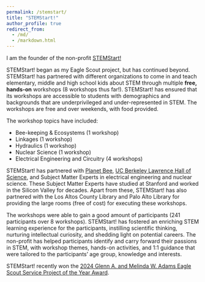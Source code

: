 ```yaml
---
permalink: /stemstart/
title: "STEMStart!"
author_profile: true
redirect_from: 
  - /md/
  - /markdown.html
---
```

I am the founder of the non-profit <a href="https://stem-start.org">STEMStart!</a> 

STEMStart! began as my Eagle Scout project, but has continued beyond. STEMStart! has partnered with different organizations to come in and teach elementary, middle and high school kids about STEM through multiple **free, hands-on** workshops (8 workshops thus far!). STEMStart! has ensured that its workshops are accessible to students with demographics and backgrounds that are underprivileged and under-represented in STEM. The workshops are free and over weekends, with food provided. 

The workshop topics have included:
- Bee-keeping & Ecosystems (1 workshop)
- Linkages (1 workshop)
- Hydraulics (1 workshop)
- Nuclear Science (1 workshop)
- Electrical Engineering and Circuitry (4 workshops)

 STEMStart! has partnered with <a href="https://www.planetbee.org/">Planet Bee</a>, <a href="https://lawrencehallofscience.org/">UC Berkeley Lawrence Hall of Science</a>, and Subject Matter Experts in electrical engineering and nuclear science. These Subject Matter Experts have studied at Stanford and worked in the Silicon Valley for decades. Apart from these, STEMStart! has also partnered with the Los Altos County Library and Palo Alto Library for providing the large rooms (free of cost) for executing these workshops. 
 
 The workshops were able to gain a good amount of participants (241 participants over 8 workshops). STEMStart! has fostered an enriching STEM learning experience for the participants, instilling scientific thinking, nurturing  intellectual curiosity, and shedding light on potential careers. The non-profit has helped participants identify and carry forward their passions in STEM, with workshop themes, hands-on activities, and 1:1 guidance that were tailored to the participants’ age group, knowledge and interests. 

STEMStart! recently won the <a href="https://pacsky.org/scouting/eagles-nest/adams-award-winners/">2024 Glenn A. and Melinda W. Adams Eagle Scout Service Project of the Year Award</a>.